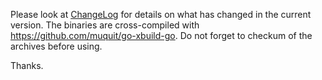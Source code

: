 Please look at [ChangeLog](ChangeLog.md) for details on what has changed in the current version. The binaries are cross-compiled with https://github.com/muquit/go-xbuild-go.  Do not forget to checkum of the archives before using.

Thanks.
